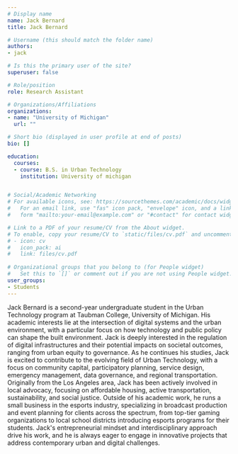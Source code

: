 ```yaml
---
# Display name
name: Jack Bernard 
title: Jack Bernard

# Username (this should match the folder name)
authors:
- jack

# Is this the primary user of the site?
superuser: false

# Role/position
role: Research Assistant

# Organizations/Affiliations
organizations:
- name: "University of Michigan"
  url: ""

# Short bio (displayed in user profile at end of posts)
bio: []

education:
  courses:
  - course: B.S. in Urban Technology 
    institution: University of michigan


# Social/Academic Networking
# For available icons, see: https://sourcethemes.com/academic/docs/widgets/#icons
#   For an email link, use "fas" icon pack, "envelope" icon, and a link in the
#   form "mailto:your-email@example.com" or "#contact" for contact widget.

# Link to a PDF of your resume/CV from the About widget.
# To enable, copy your resume/CV to `static/files/cv.pdf` and uncomment the lines below.  
# - icon: cv
#   icon_pack: ai
#   link: files/cv.pdf
  
# Organizational groups that you belong to (for People widget)
#   Set this to `[]` or comment out if you are not using People widget.  
user_groups:
- Students
---
```


Jack Bernard is a second-year undergraduate student in the Urban Technology program at Taubman College, University of Michigan. His academic interests lie at the intersection of digital systems and the urban environment, with a particular focus on how technology and public policy can shape the built environment. Jack is deeply interested in the regulation of digital infrastructures and their potential impacts on societal outcomes, ranging from urban equity to governance. As he continues his studies, Jack is excited to contribute to the evolving field of Urban Technology, with a focus on community capital, participatory planning, service design, emergency management, data governance, and regional transportation. Originally from the Los Angeles area, Jack has been actively involved in local advocacy, focusing on affordable housing, active transportation, sustainability, and social justice. Outside of his academic work, he runs a small business in the esports industry, specializing in broadcast production and event planning for clients across the spectrum, from top-tier gaming organizations to local school districts introducing esports programs for their students. Jack's entrepreneurial mindset and interdisciplinary approach drive his work, and he is always eager to engage in innovative projects that address contemporary urban and digital challenges.